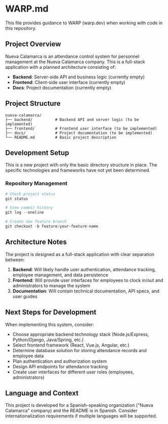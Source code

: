 # WARP.md

This file provides guidance to WARP (warp.dev) when working with code in this repository.

## Project Overview

Nueva Calamarca is an attendance control system for personnel management at the Nueva Calamarca company. This is a full-stack application with a planned architecture consisting of:

- **Backend**: Server-side API and business logic (currently empty)
- **Frontend**: Client-side user interface (currently empty) 
- **Docs**: Project documentation (currently empty)

## Project Structure

```
nueva-calamarca/
├── backend/          # Backend API and server logic (to be implemented)
├── frontend/         # Frontend user interface (to be implemented)
├── docs/             # Project documentation (to be implemented)
└── README.md         # Basic project description
```

## Development Setup

This is a new project with only the basic directory structure in place. The specific technologies and frameworks have not yet been determined.

### Repository Management

```powershell
# Check project status
git status

# View commit history
git log --oneline

# Create new feature branch
git checkout -b feature/your-feature-name
```

## Architecture Notes

The project is designed as a full-stack application with clear separation between:

1. **Backend**: Will likely handle user authentication, attendance tracking, employee management, and data persistence
2. **Frontend**: Will provide user interfaces for employees to clock in/out and administrators to manage the system
3. **Documentation**: Will contain technical documentation, API specs, and user guides

## Next Steps for Development

When implementing this system, consider:

- Choose appropriate backend technology stack (Node.js/Express, Python/Django, Java/Spring, etc.)
- Select frontend framework (React, Vue.js, Angular, etc.)
- Determine database solution for storing attendance records and employee data
- Plan authentication and authorization system
- Design API endpoints for attendance tracking
- Create user interfaces for different user roles (employees, administrators)

## Language and Context

This project is developed for a Spanish-speaking organization ("Nueva Calamarca" company) and the README is in Spanish. Consider internationalization requirements if multiple languages will be supported.
